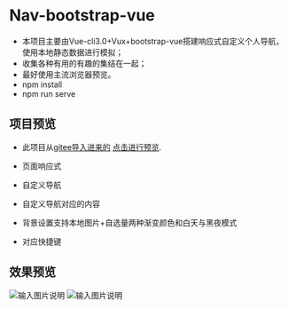 # Nav-bootstrap-vue
+ 本项目主要由Vue-cli3.0+Vux+bootstrap-vue搭建响应式自定义个人导航，使用本地静态数据进行模拟；
+ 收集各种有用的有趣的集结在一起；
+ 最好使用主流浏览器预览。
+ npm install
+ npm run serve

## 项目预览
+ 此项目从[gitee导入进来的](https://gitee.com/tilin/nav)
[点击进行预览](https://tilin.gitee.io/nav/).

+ 页面响应式
+ 自定义导航
+ 自定义导航对应的内容
+ 背景设置支持本地图片+自选量两种渐变颜色和白天与黑夜模式
+ 对应快捷键

## 效果预览
![输入图片说明](https://images.gitee.com/uploads/images/2020/1122/224036_ca1a5da0_2084888.jpeg "1.jpg")
![输入图片说明](https://images.gitee.com/uploads/images/2020/1122/224438_ec7742eb_2084888.jpeg "2.jpg")
